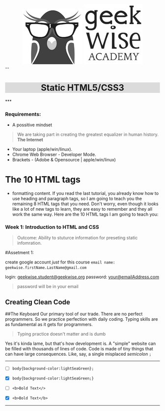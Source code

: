 <div align='center'>
<img src='images/geekwise_logo_owl_bw_small.png' alt='geekwise'>
<img src='images/geekwise_logo_txt_bw_small.png' alt='geekwise'>
</div>
--
<h1 align='center' style='
background-color:#dbdbdb;'>
Static HTML5/CSS3
</h1>
***


### Requirements:
* A possitive mindset
> We are taking part in creating the greatest equalizer in human history.
> **The Internet**
 
* Your laptop (apple/win/linux).
* Chrome Web Browser - Developer Mode.
* Brackets - (Adobe & Opensource | apple/win/linux)


# The 10 HTML tags

* formatting content. If you read the last tutorial, you already know how to use heading and paragraph tags, so I am going to teach you the remaining 8 HTML tags that you need. Don't worry, even though it looks like a lot of new tags to learn, they are easy to remember and they all work the same way. Here are the 10 HTML tags I am going to teach you: 
### Week 1: Introduction to HTML and CSS
> Outcome: 
> Ability to stuturce information for preseting static infomration.


#Assetment 1:

create google account *just* for this course
`email name: geekwise.firstName.LastName@gmail.com`

login: geekwise.student@geekwise.org
password: your@emailAddress.com
> password will be in your email

## Creating Clean Code


##The Keyboard
Our primary tool of our trade.
There are no perfect programmers.
So we practice perfection with daily coding.
Typing skills are as fundamental as it gets for programmers.

> Typing practice doesn't matter and is dumb

Yes it's kinda lame, but that's how development is.
A "simple" website can be filled with thousands of lines of code.
Code is made of tiny things that can have large consequences.
Like, say, a single misplaced *semicolon* `;`

---

* [ ] `body{background-color:lightSeaGreen};`
* [x]  `body{background-color:lightSeaGreen;}`

* [ ] `<b>Bold Text</>`
* [x]  `<b>Bold Text</b>`

---
